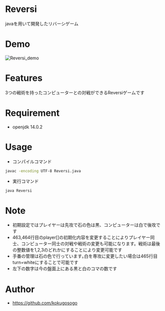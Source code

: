 # Reversi
javaを用いて開発したリバーシゲーム

# Demo
![Reversi_demo](https://user-images.githubusercontent.com/72292551/109929011-6a81c800-7d09-11eb-977c-2128c6a9b1fa.gif)

# Features
3つの戦術を持ったコンピューターとの対戦ができるReversiゲームです

# Requirement
* openjdk 14.0.2

# Usage
* コンパイルコマンド
```bash
javac -encoding UTF-8 Reversi.java
```
* 実行コマンド
```bash
java Reversi
```

# Note
* 初期設定ではプレイヤーは先攻で石の色は黒、コンピューターは白で後攻です
* 463,464行目のplayer[]の初期化内容を変更することによりプレイヤー同士、コンピューター同士の対戦や戦術の変更も可能になります。戦術は最後の整数値を1,2,3のどれかにすることにより変更可能です
* 手番の管理は石の色で行っています｡白を専攻に変更したい場合は465行目turn=whiteにすることで可能です
* 左下の数字は今の盤面上にある黒と白のコマの数です

# Author
* https://github.com/kokugosogo
